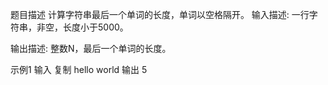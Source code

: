 题目描述
计算字符串最后一个单词的长度，单词以空格隔开。
输入描述:
一行字符串，非空，长度小于5000。

输出描述:
整数N，最后一个单词的长度。

示例1
输入
复制
hello world
输出
5
